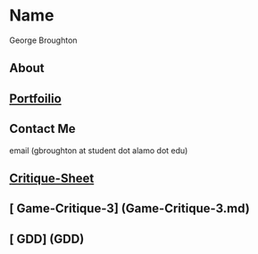 # Name
George Broughton 
## About
## [Portfoilio](portfolio)
## Contact Me
email (gbroughton at student dot alamo dot edu)
## [ Critique-Sheet]( Critique-Sheet.md)
## [ Game-Critique-3] (Game-Critique-3.md)
## [ GDD]  (GDD)

